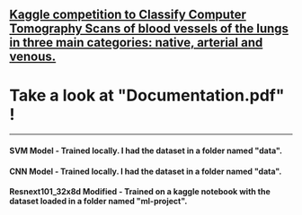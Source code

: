 ## [Kaggle competition to Classify Computer Tomography Scans of blood vessels of the lungs in three main categories: native, arterial and venous.](https://www.kaggle.com/c/ai-unibuc-23-31-2021)

# Take a look at "Documentation.pdf" !

------

#### SVM Model - Trained locally. I had the dataset in a folder named "data".

#### CNN Model - Trained locally. I had the dataset in a folder named "data".

#### Resnext101_32x8d Modified - Trained on a kaggle notebook with the dataset loaded in a folder named "ml-project".
